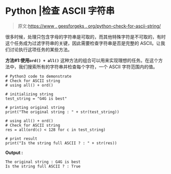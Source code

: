 # Python |检查 ASCII 字符串

> 原文:[https://www . geesforgeks . org/python-check-for-ascii-string/](https://www.geeksforgeeks.org/python-check-for-ascii-string/)

很多时候，处理只包含字母的字符串是可取的，而其他特殊字符是不可取的，有时这个任务成为过滤字符串的关键，因此需要检查字符串是否是完整的 ASCII。让我们讨论执行这项任务的某些方法。

**方法#1:使用`ord() + all()`**
这种方法的组合可以用来实现理想的任务。在这个方法中，我们搜索所有的字符串并检查每个字符，一个 ASCII 字符范围内的值。

```
# Python3 code to demonstrate
# Check for ASCII string
# using all() + ord()

# initializing string 
test_string = "G4G is best"

# printing original string 
print("The original string : " + str(test_string))

# using all() + ord()
# Check for ASCII string
res = all(ord(c) < 128 for c in test_string)

# print result
print("Is the string full ASCII ? : " + str(res))
```

**Output :**

```
The original string : G4G is best
Is the string full ASCII ? : True

```